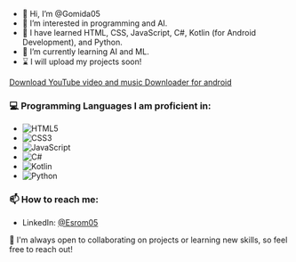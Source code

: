 - 👋 Hi, I’m @Gomida05
- 👀 I’m interested in programming and AI.
- 🌱 I have learned HTML, CSS, JavaScript, C#, Kotlin (for Android Development), and Python.
- 🚀 I’m currently learning AI and ML.
- ⌛ I will upload my projects soon!

<a href="https://github.com/Gomida05/Gomida05.github.io/raw/refs/heads/main/YouTube-Downloader/YouTube_Downloader.apk">Download YouTube video and music Downloader for android</a>

### 💻 Programming Languages I am proficient in:
- ![HTML5](https://img.shields.io/badge/HTML5-E34F26?style=flat&logo=html5&logoColor=white)
- ![CSS3](https://img.shields.io/badge/CSS3-1572B6?style=flat&logo=css3&logoColor=white)
- ![JavaScript](https://img.shields.io/badge/JavaScript-F7DF1E?style=flat&logo=javascript&logoColor=black)
- ![C#](https://img.shields.io/badge/C%23-239120?style=flat&logo=csharp&logoColor=white)
- ![Kotlin](https://img.shields.io/badge/Kotlin-7F52FF?style=flat&logo=kotlin&logoColor=white)
- ![Python](https://img.shields.io/badge/Python-3776AB?style=flat&logo=python&logoColor=white)

### 📫 How to reach me:
- LinkedIn: [@Esrom05](https://www.linkedin.com/in/esrom05/)

🎯 I'm always open to collaborating on projects or learning new skills, so feel free to reach out!

